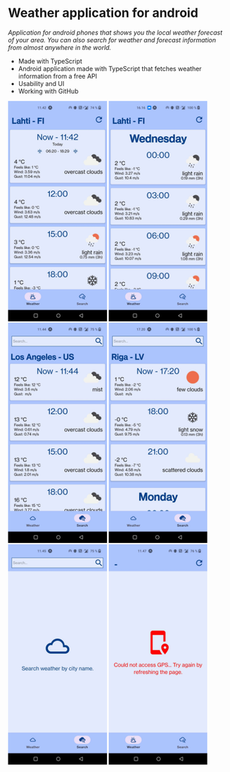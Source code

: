 # Weather application for android 
*Application for android phones that shows you the local weather forecast of your area. You can also search for weather and forecast information from almost anywhere in the world.*

- Made with TypeScript
- Android application made with TypeScript that fetches weather information from a free API
- Usability and UI
- Working with GitHub

<img alt="appImage" src="./images/weatherNow.jpg " height="500px"> <img alt="appImage2" src="./images/weatherNext.jpg " height="500px"> <img alt="searchWeather_1" src="./images/searchWeather_1.jpg " height="500px"> 
<img alt="searchWeather_2" src="./images/searchWeather_2.jpg " height="500px"> <img alt="searchBlank" src="./images/searchBlank.jpg " height="500px"> <img alt="noGps" src="./images/noGps.jpg " height="500px">
